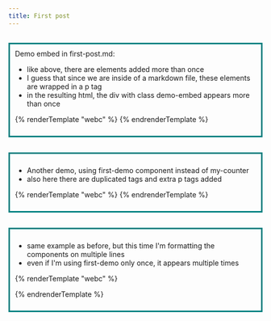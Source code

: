 ```yaml
---
title: First post
---
```


<div style="border: 3px solid teal; padding: 10px; margin: 30px 0">
Demo embed in first-post.md: 

- like above, there are elements added more than once
- I guess that since we are inside of a markdown file, these elements are wrapped in a p tag
- in the resulting html, the div with class demo-embed appears more than once

{% renderTemplate "webc" %}
<demo-embed><my-counter></my-counter></demo-embed>
{% endrenderTemplate %}

</div>


<div style="border: 3px solid teal; padding: 10px; margin: 30px 0">

- Another demo, using first-demo component instead of my-counter
- also here there are duplicated tags and extra p tags added

{% renderTemplate "webc" %}
<demo-embed> <first-demo></first-demo> </demo-embed>
{% endrenderTemplate %}

</div>

<div style="border: 3px solid teal; padding: 10px; margin: 30px 0">

- same example as before, but this time I'm formatting the components on multiple lines
- even if I'm using first-demo only once, it appears multiple times

{% renderTemplate "webc" %}

<demo-embed> 
    <first-demo></first-demo>
</demo-embed>

{% endrenderTemplate %}

</div>